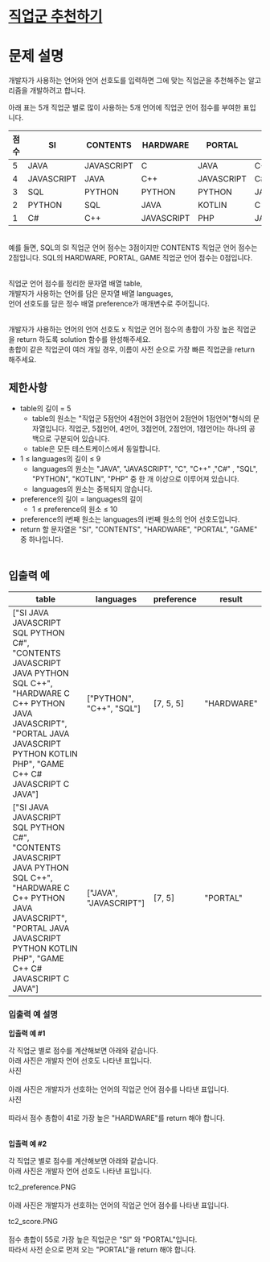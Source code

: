 # <a href="https://programmers.co.kr/learn/courses/30/lessons/84325"> 직업군 추천하기 </a>

# 문제 설명

개발자가 사용하는 언어와 언어 선호도를 입력하면 그에 맞는 직업군을 추천해주는 알고리즘을 개발하려고 합니다. <br />

아래 표는 5개 직업군 별로 많이 사용하는 5개 언어에 직업군 언어 점수를 부여한 표입니다.<br />

| 점수 | SI         | CONTENTS   | HARDWARE   | PORTAL     | GAME       |
| ---- | ---------- | ---------- | ---------- | ---------- | ---------- |
| 5    | JAVA       | JAVASCRIPT | C          | JAVA       | C++        |
| 4    | JAVASCRIPT | JAVA       | C++        | JAVASCRIPT | C#         |
| 3    | SQL        | PYTHON     | PYTHON     | PYTHON     | JAVASCRIPT |
| 2    | PYTHON     | SQL        | JAVA       | KOTLIN     | C          |
| 1    | C#         | C++        | JAVASCRIPT | PHP        | JAVA       |

<br />
예를 들면, SQL의 SI 직업군 언어 점수는 3점이지만 CONTENTS 직업군 언어 점수는 2점입니다. SQL의 HARDWARE, PORTAL, GAME 직업군 언어 점수는 0점입니다.
<br /><br />

직업군 언어 점수를 정리한 문자열 배열 table, <br />
개발자가 사용하는 언어를 담은 문자열 배열 languages,<br />
언어 선호도를 담은 정수 배열 preference가 매개변수로 주어집니다.<br /><br />

개발자가 사용하는 언어의 언어 선호도 x 직업군 언어 점수의 총합이 가장 높은 직업군을 return 하도록 solution 함수를 완성해주세요. <br />
총합이 같은 직업군이 여러 개일 경우, 이름이 사전 순으로 가장 빠른 직업군을 return 해주세요.

## 제한사항

- table의 길이 = 5
  - table의 원소는 "직업군 5점언어 4점언어 3점언어 2점언어 1점언어"형식의 문자열입니다. 직업군, 5점언어, 4언어, 3점언어, 2점언어, 1점언어는 하나의 공백으로 구분되어 있습니다.
  - table은 모든 테스트케이스에서 동일합니다.
- 1 ≤ languages의 길이 ≤ 9
  - languages의 원소는 "JAVA", "JAVASCRIPT", "C", "C++" ,"C#" , "SQL", "PYTHON", "KOTLIN", "PHP" 중 한 개 이상으로 이루어져 있습니다.
  - languages의 원소는 중복되지 않습니다.
- preference의 길이 = languages의 길이
  - 1 ≤ preference의 원소 ≤ 10
- preference의 i번째 원소는 languages의 i번째 원소의 언어 선호도입니다.
- return 할 문자열은 "SI", "CONTENTS", "HARDWARE", "PORTAL", "GAME" 중 하나입니다.
  <br/><br/>

## 입출력 예

| table                                                                                                                                                                                                 | languages                | preference | result     |
| ----------------------------------------------------------------------------------------------------------------------------------------------------------------------------------------------------- | ------------------------ | ---------- | ---------- |
| ["SI JAVA JAVASCRIPT SQL PYTHON C#", "CONTENTS JAVASCRIPT JAVA PYTHON SQL C++", "HARDWARE C C++ PYTHON JAVA JAVASCRIPT", "PORTAL JAVA JAVASCRIPT PYTHON KOTLIN PHP", "GAME C++ C# JAVASCRIPT C JAVA"] | ["PYTHON", "C++", "SQL"] | [7, 5, 5]  | "HARDWARE" |
| ["SI JAVA JAVASCRIPT SQL PYTHON C#", "CONTENTS JAVASCRIPT JAVA PYTHON SQL C++", "HARDWARE C C++ PYTHON JAVA JAVASCRIPT", "PORTAL JAVA JAVASCRIPT PYTHON KOTLIN PHP", "GAME C++ C# JAVASCRIPT C JAVA"] | ["JAVA", "JAVASCRIPT"]   | [7, 5]     | "PORTAL"   |

### 입출력 예 설명

<b>입출력 예 #1</b> <br />

각 직업군 별로 점수를 계산해보면 아래와 같습니다.<br />
아래 사진은 개발자 언어 선호도 나타낸 표입니다.<br />
사진
<br/><br/>
아래 사진은 개발자가 선호하는 언어의 직업군 언어 점수를 나타낸 표입니다.<br />
사진
<br/><br/>
따라서 점수 총합이 41로 가장 높은 "HARDWARE"를 return 해야 합니다.<br/><br/>

<b>입출력 예 #2</b><br/>

각 직업군 별로 점수를 계산해보면 아래와 같습니다.<br/>
아래 사진은 개발자 언어 선호도 나타낸 표입니다.<br/>

tc2_preference.PNG
<br/><br/>
아래 사진은 개발자가 선호하는 언어의 직업군 언어 점수를 나타낸 표입니다.<br/>

tc2_score.PNG<br/><br/>
점수 총합이 55로 가장 높은 직업군은 "SI" 와 "PORTAL"입니다.<br/>
따라서 사전 순으로 먼저 오는 "PORTAL"을 return 해야 합니다.<br/>
